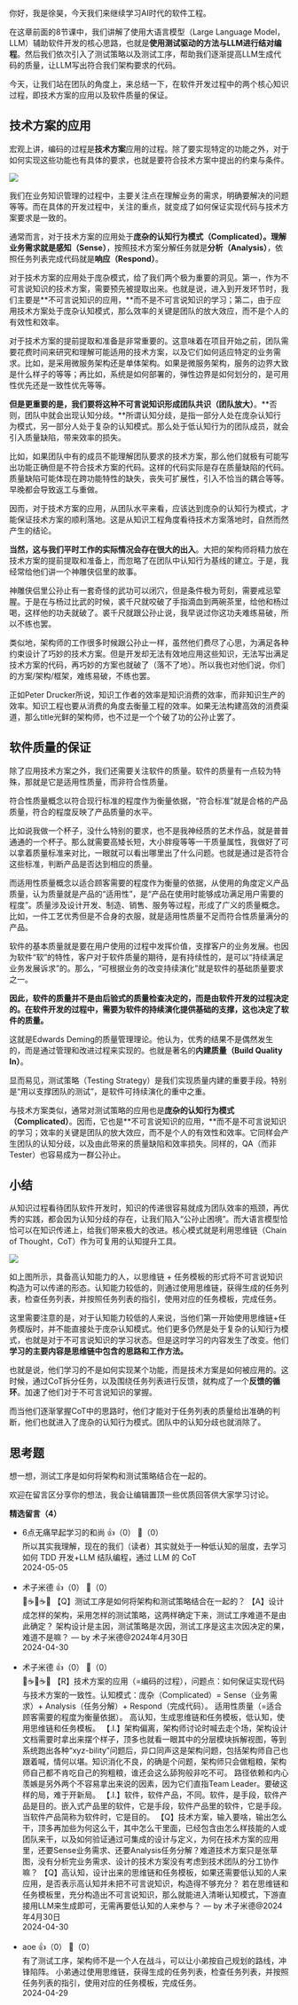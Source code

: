 你好，我是徐昊，今天我们来继续学习AI时代的软件工程。

在这章前面的8节课中，我们讲解了使用大语言模型（Large Language Model，LLM）辅助软件开发的核心思路，也就是**使用测试驱动的方法与LLM进行结对编程**。然后我们依次引入了测试策略以及测试工序，帮助我们逐渐提高LLM生成代码的质量，让LLM写出符合我们架构要求的代码。

今天，让我们站在团队的角度上，来总结一下，在软件开发过程中的两个核心知识过程，即技术方案的应用以及软件质量的保证。

## 技术方案的应用

宏观上讲，编码的过程是**技术方案**应用的过程。除了要实现特定的功能之外，对于如何实现这些功能也有具体的要求，也就是要符合技术方案中提出的约束与条件。

![](https://static001.geekbang.org/resource/image/06/5f/06bdb2a2f599abcef5a2b57bb0d8e05f.jpg?wh=1637x494)

我们在业务知识管理的过程中，主要关注点在理解业务的需求，明确要解决的问题等等。而在具体的开发过程中，关注的重点，就变成了如何保证实现代码与技术方案要求是一致的。

通常而言，对于技术方案的应用处于**庞杂的认知行为模式（Complicated）。理解业务需求就是感知（Sense）**，按照技术方案分解任务就是**分析（Analysis）**，依照任务列表完成代码就是**响应（Respond）**。

对于技术方案的应用处于庞杂模式，给了我们两个极为重要的洞见。第一，作为不可言说知识的技术方案，需要预先被提取出来。也就是说，进入到开发环节时，我们主要是**不可言说知识的应用，**而不是不可言说知识的学习；第二，由于应用技术方案处于庞杂认知模式，那么效率的关键是团队的放大效应，而不是个人的有效性和效率。

对于技术方案的提前提取和准备是非常重要的。这意味着在项目开始之前，团队需要花费时间来研究和理解可能适用的技术方案，以及它们如何适应特定的业务需求。比如，是采用微服务架构还是单体架构。如果是微服务架构，服务的边界大致是什么样子的等等；再比如，系统是如何部署的，弹性边界是如何划分的，是可用性优先还是一致性优先等等。

**但是更重要的是，我们要将这种不可言说知识形成团队共识（团队放大）**。**否则，团队中就会出现认知分歧。**所谓认知分歧，是指一部分人处在庞杂认知行为模式，另一部分人处于复杂的认知模式。那么处于低认知行为的团队成员，就会引入质量缺陷，带来效率的损失。

比如，如果团队中有的成员不能理解团队要求的技术方案，那么他们就极有可能写出功能正确但是不符合技术方案的代码。这样的代码实际是存在质量缺陷的代码。质量缺陷可能体现在跨功能特性的缺失，丧失可扩展性，引入不恰当的耦合等等。早晚都会导致返工与重做。

因而，对于技术方案的应用，从团队水平来看，应该达到庞杂的认知行为模式，才能保证技术方案的顺利落地。这是从知识工程角度看待技术方案落地时，自然而然产生的结论。

**当然，这与我们平时工作的实际情况会存在很大的出入**。大把的架构师将精力放在技术方案的提前提取和准备上，而忽略了在团队中认知行为基线的建立。于是，我经常给他们讲一个神雕侠侣里的故事。

神雕侠侣里公孙止有一套奇怪的武功可以闭穴，但是条件极为苛刻，需要戒忌荤腥。于是在与杨过比武的时候，裘千尺就咬破了手指滴血到两碗茶里，给他和杨过喝，这样他的功夫就破了。裘千尺就跟公孙止说，我早说过你这功夫难练易破，所以不练也罢。

类似地，架构师的工作很多时候跟公孙止一样，虽然他们费尽了心思，为满足各种约束设计了巧妙的技术方案。但是开发却无法有效地应用这些知识，无法写出满足技术方案的代码，再巧妙的方案也就破了（落不了地）。所以我也对他们说，你们的方案/架构/框架，难练易破，不练也罢。

正如Peter Drucker所说，知识工作者的效率是知识消费的效率，而非知识生产的效率。知识工程也要从消费的角度去衡量工程的效率。如果无法构建高效的消费渠道，那么title光鲜的架构师，也不过是一个个破了功的公孙止罢了。

## 软件质量的保证

除了应用技术方案之外，我们还需要关注软件的质量。软件的质量有一点较为特殊，那就是它是适用性质量，而非符合性质量。

符合性质量概念以符合现行标准的程度作为衡量依据，“符合标准”就是合格的产品质量，符合的程度反映了产品质量的水平。

比如说我做一个杯子，没什么特别的要求，也不是我神经质的艺术作品，就是普普通通的一个杯子。那么就需要高矮长短，大小胖瘦等等一干质量属性，我做好了可以拿着质量标准来对比，一眼就可以看出哪里出了什么问题。也就是通过是否符合这些标准，判断产品是否达到相应的质量。

而适用性质量概念以适合顾客需要的程度作为衡量的依据，从使用的角度定义产品质量，认为质量就是产品的“适用性”，是“产品在使用时能够成功满足用户需要的程度”。质量涉及设计开发、制造、销售、服务等过程，形成了广义的质量概念。比如，一件工艺优秀但是不合身的衣服，就是适用性质量不足而符合性质量满分的产品。

软件的基本质量就是要在用户使用的过程中发挥价值，支撑客户的业务发展。也因为软件“软”的特性，客户对于软件质量的期待，是有持续性的，是可以“持续满足业务发展诉求”的。那么，“可根据业务的改变持续演化”就是软件的基础质量要求之一。

**因此，软件的质量并不是由后验式的质量检查决定的，而是由软件开发的过程决定的。在软件开发的过程中，需要为软件的持续演化提供基础的支撑，这也决定了软件的质量。**

这就是Edwards Deming的质量管理理论。他认为，优秀的结果不是偶然发生的，而是通过管理和改进过程来实现的。也就是著名的**内建质量（Build Quality In）**。

显而易见，测试策略（Testing Strategy）是我们实现质量内建的重要手段。特别是“用以支撑团队的测试”，是软件可持续演化的重中之重。

与技术方案类似，通常对测试策略的应用也是**庞杂的认知行为模式（Complicated）**。因而，它也是**不可言说知识的应用，**而不是不可言说知识的学习；效率的关键是团队的放大效应，而不是个人的有效性和效率。它同样会产生团队的认知分歧，以及由此带来的质量缺陷和效率损失。同样的，QA（而非Tester）也容易成为一群公孙止。

## 小结

从知识过程看待团队软件开发时，知识的传递很容易就成为团队效率的瓶颈，再优秀的实践，都会因为认知分歧的存在，让我们陷入“公孙止困境”。而大语言模型恰恰可以在知识传递上，给我们带来极大的改进。核心模式就是利用思维链（Chain of Thought，CoT）作为可复用的认知提升工具。

![](https://static001.geekbang.org/resource/image/0c/52/0cbd29eaf97b42abfb536e19fc060852.jpg?wh=1796x1055)

如上图所示，具备高认知能力的人，以思维链 + 任务模板的形式将不可言说知识构造为可以传递的形态。认知能力较低的，则通过使用思维链，获得生成的任务列表，检查任务列表，并按照任务列表的指引，使用对应的任务模板，完成任务。

这里需要注意的是，对于认知能力较低的人来说，当他们第一开始使用思维链+任务模版时，并不能直接处于庞杂认知模式。他们更多仍然是处于复杂的认知行为模式，也就是对于不可言说知识的学习状态。但是这时学习的内容发生了改变。他们**学习的主要内容是思维链中包含的思路和工作方法。**

也就是说，他们学习的不是如何实现某个功能，而是技术方案是如何被应用的。这时候，通过CoT拆分任务，以及围绕任务列表进行反馈，就构成了一个**反馈的循环**。加速了他们对于不可言说知识的掌握。

而当他们逐渐掌握CoT中的思路时，他们才能对于任务列表的质量给出准确的判断，他们也就进入了庞杂的认知行为模式。团队中的认知分歧也就消除了。

## 思考题

想一想，测试工序是如何将架构和测试策略结合在一起的。

欢迎在留言区分享你的想法，我会让编辑置顶一些优质回答供大家学习讨论。
<div><strong>精选留言（4）</strong></div><ul>
<li><span>6点无痛早起学习的和尚</span> 👍（0） 💬（0）<div>所以其实我理解，现在的我们（读者）其实就处于一种低认知的层度，去学习如何 TDD 开发+LLM 结队编程，通过 LLM 的 CoT</div>2024-05-05</li><br/><li><span>术子米德</span> 👍（0） 💬（0）<div>🤔☕️🤔☕️🤔
【Q】测试工序是如何将架构和测试策略结合在一起的？
【A】设计成怎样的架构，采用怎样的测试策略，这两样确定下来，测试工序难道不是由此确定？
架构设计是主因，测试策略是次因，测试工序是这主次因决定的果，难道不是嘛？
— by 术子米德@2024年4月30日</div>2024-04-30</li><br/><li><span>术子米德</span> 👍（0） 💬（0）<div>🤔☕️🤔☕️🤔
【R】技术方案的应用（=编码的过程），问题点：如何保证实现代码与技术方案的一致性。认知模式：庞杂（Complicated）= Sense（业务需求）+ Analysis（任务分解）+ Respond（完成代码）。
适用性质量（=适合顾客需要的程度为衡量依据）。
高认知，生成思维链和任务模板，低认知，使用思维链和任务模板。
【.I.】架构偏离，架构师讨论时喊去走个场，架构设计文档需要时拿出来摆个样子，顶多也就看一眼其中的分层模块拆解视图，等到系统跑出各种“xyz-bility”问题后，异口同声这是架构问题，包括架构师自己也跟着喊，情何以堪。知识消化不良，的确是个问题，架构师只会做粗粮，架构师自己都不肯吃自己的狗粗粮，谁还会这么舔狗般非吃不可。
路径依赖和内心羡嫉是另外两个不容易拿出来说的因素，因为它们直指Team Leader。要破这样的局，难于开新局。
【.I.】软件，软件产品，不同。软件，是手段，软件产品是目的。嵌入式产品里的软件，它是手段，软件产品里的软件，它是手段。当软件产品简称为软件时，它是目的。
【Q】技术方案，输入要啥，输出怎么干，顶多再加些为何这么干，其中怎么干里面，已经包含由怎么样技能的人或团队来干，以及如何验证通过可集成的设计与定义，为何在技术方案的应用里，还要Sense业务需求、还要Analysis任务分解？难道技术方案只是张草图，没有分析完业务需求、设计的技术方案没有考虑到技术团队的分工协作嘛？
【Q】高认知，设计出来的思维链和任务模板，如果还需要低认知的人来应用，是否表示高认知并未把不可言说知识，构造得不够充分？ 若在思维链和任务模板里，充分构造出不可言说知识，那么就能进入清晰认知模式，下游直接用LLM来生成即可，无需再要低认知的人来参与？
— by 术子米德@2024年4月30日</div>2024-04-30</li><br/><li><span>aoe</span> 👍（0） 💬（0）<div>有了测试工序，架构师不是一个人在战斗，可以让小弟按自己规划的路线，冲锋陷阵。
小弟通过使用思维链，获得生成的任务列表，检查任务列表，并按照任务列表的指引，使用对应的任务模板，完成任务。</div>2024-04-29</li><br/>
</ul>